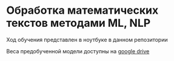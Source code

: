 # Обработка математических текстов методами ML, NLP

Ход обучения представлен в ноутбуке в данном репозитории

Веса предобученной модели доступны на [google drive](https://drive.google.com/file/d/1A8svyXlz4sLwGINPSTwRjizWOJt2UHje/view?usp=sharing)
